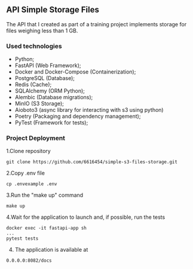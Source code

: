 ## API Simple Storage Files
The API that I created as part of a training project implements 
storage for files
weighing less than 1 GB.

### Used technologies
* Python;
* FastAPI (Web Framework);
* Docker and Docker-Compose (Containerization);
* PostgreSQL (Database);
* Redis (Cache);
* SQLAlchemy (ORM Python);
* Alembic (Database migrations);
* MinIO (S3 Storage);
* Aioboto3 (async library for interacting with s3 using python)
* Poetry (Packaging and dependency management);
* PyTest (Framework for tests);

### Project Deployment
1.Clone repository
<!-- TOC -->
    git clone https://github.com/6616454/simple-s3-files-storage.git
2.Copy .env file
<!-- TOC -->
    cp .envexample .env

3.Run the "make up" command
<!-- TOC -->
    make up
4.Wait for the application to launch and, if possible, run the tests
<!-- TOC -->
    docker exec -it fastapi-app sh
    ...
    pytest tests

4. The application is available at
<!-- TOC -->
    0.0.0.0:8082/docs

